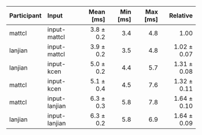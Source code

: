 | Participant | Input | Mean [ms] | Min [ms] | Max [ms] | Relative |
|:---|:---|---:|---:|---:|---:|
| mattcl | input-mattcl | 3.8 ± 0.2 | 3.4 | 4.8 | 1.00 |
| lanjian | input-mattcl | 3.9 ± 0.2 | 3.5 | 4.8 | 1.02 ± 0.07 |
| lanjian | input-kcen | 5.0 ± 0.2 | 4.4 | 5.7 | 1.31 ± 0.08 |
| mattcl | input-kcen | 5.1 ± 0.4 | 4.5 | 7.6 | 1.32 ± 0.11 |
| mattcl | input-lanjian | 6.3 ± 0.3 | 5.8 | 7.8 | 1.64 ± 0.10 |
| lanjian | input-lanjian | 6.3 ± 0.2 | 5.8 | 6.9 | 1.64 ± 0.09 |
